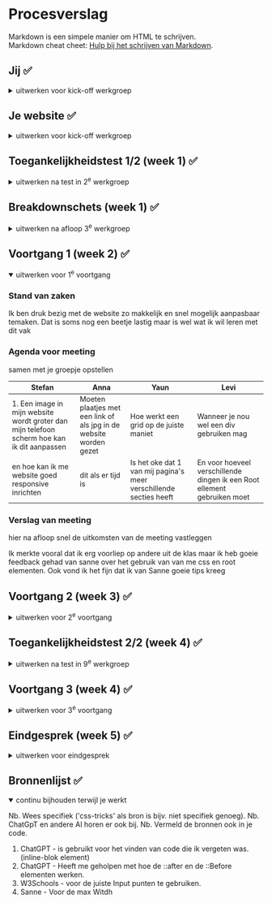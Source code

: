 # Procesverslag
Markdown is een simpele manier om HTML te schrijven.  
Markdown cheat cheet: [Hulp bij het schrijven van Markdown](https://github.com/adam-p/markdown-here/wiki/Markdown-Cheatsheet).





## Jij ✅

<details>
  <summary>uitwerken voor kick-off werkgroep</summary>

  ### Auteur:
  Levi Titarsole

  #### Je startniveau:
  Mijn start niveau voor dit project is ```Rood``` Dit omdat wel ervaring heb met code maar me nog zeker geen expert noem.

  #### Je focus:
  De focus die ik leg dit vak gaat worden op  ```Responsive``` Dit omdat ik het gevoel heb dat ik hier nog het meeste in kan leren
  
 
</details>





## Je website ✅

<details>
  <summary>uitwerken voor kick-off werkgroep</summary>

  ### Je opdracht:
  https://www.efteling.com/nl

  #### Screenshot(s) van de eerste pagina (small screen): 
  Home Pagina Efteling  
  <img src="./images/github/home-page_efteling.png" width="375px" alt="De home pagina van de Efteling">

  #### Screenshot(s) van de tweede pagina (small screen):
  Openingstijden pagina Efteling  
  <img src="./images/github/openingstijden-page-eftling.png" width="375px" alt="De Openingstijden pagina van de Efteling">
 
</details>



## Toegankelijkheidstest 1/2 (week 1) ✅

<details>
  <summary>uitwerken na test in 2<sup>e</sup> werkgroep</summary>

  ### Bevindingen
  Lijst met je bevindingen die in de WCAG test naar voren kwamen:
* Op het moment van checken van de website waren sommige knoppen niet werkend wanneer de website naar de mobile versie ging.
* De website maakten bijna alleen maar gebruik van div's en de tekst was niet 100% samantisch
* De website was goed te navigeren aan de hand van tabs.
* Buiten de knop die niet werkte op de home page werkte alles perfect voor mobile.
* De website maakt gebruik van zeer uitgebreide alt teksten.
* Alle video's binnen in de website stonden op autoplay en konden niet worden gepauzeert.
* Binnen in de website word geen dark-mode gesupport 

</details>



## Breakdownschets (week 1) ✅

<details>
  <summary>uitwerken na afloop 3<sup>e</sup> werkgroep</summary>

  ### de hele pagina: 
  <img src="./images/github/pagina-1.png" width="375px" alt="Homepagina met alle HTML elementen">

  ### dynamisch deel (bijv menu): 
  <img src="./images/github/pagina-2.png" width="375px" alt="Specifiek dynamisch deel van de homepagina">

  ### wellicht nog een dynamisch deel (bijv filter): 
  <img src="./images/github/pagina-3.png" width="375px" alt="Wellicht specifiek dynamisch deel van de homepagina">

</details>





## Voortgang 1 (week 2) ✅

<details open>
  <summary>uitwerken voor 1<sup>e</sup> voortgang</summary>

  ### Stand van zaken
  Ik ben druk bezig met de website zo makkelijk en snel mogelijk aanpasbaar temaken. Dat is soms nog een beetje lastig maar is wel wat ik wil leren met dit vak


  ### Agenda voor meeting
  samen met je groepje opstellen

  | Stefan      | Anna          | Yaun    | Levi       |
  | ---            | ---                | ---          | ---              |
  | 1.⁠ ⁠Een image in mijn website wordt groter dan mijn telefoon scherm hoe kan ik dit aanpassen   | Moeten plaatjes met een link of als jpg in de website worden gezet           | Hoe werkt een grid op de juiste maniet    | Wanneer je nou wel een div gebruiken mag    |
  | ⁠⁠en hoe kan ik me website goed responsive inrichten | dit als er tijd is | Is het oke dat 1 van mij pagina's meer verschillende secties heeft| En voor hoeveel verschillende dingen ik een Root ellement gebruiken moet |


  ### Verslag van meeting
  hier na afloop snel de uitkomsten van de meeting vastleggen

Ik merkte vooral dat ik erg voorliep op andere uit de klas maar ik heb goeie feedback gehad van sanne over het gebruik van van me css en root elementen. Ook vond ik het fijn dat ik van Sanne goeie tips kreeg

</details>





## Voortgang 2 (week 3) ✅

<details>
  <summary>uitwerken voor 2<sup>e</sup> voortgang</summary>

  ### Stand van zaken
  hier dit ging goed & dit was lastig (neem ook screenshots op van delen van je website en code)


  ### Agenda voor meeting
  samen met je groepje opstellen

  | Stefan      | Anna          | Yaun    | Levi       |
  | ---            | ---                | ---          | ---              |
  | Hoe kun je makkelijk een hamburger menu maken| Hoe krijg ik een plaatje op de juiste plek | Hoe werkt een grid op de juiste maniet    | Wanneer je nou wel een div gebruiken mag    |
  | ⁠⁠en hoe kan ik me website goed responsive inrichten | ? | Is het oke dat 1 van mij pagina's meer verschillende secties heeft| En voor hoeveel verschillende dingen ik een Root ellement gebruiken moet |


  ### Verslag van meeting
  hier na afloop snel de uitkomsten van de meeting vastleggen

- Kijk goed naar de voorbeelden in github
- max witdh met witdh van 80% en en max witdh van aantal px

</details>





## Toegankelijkheidstest 2/2 (week 4) ✅ 

<details>
  <summary>uitwerken na test in 9<sup>e</sup> werkgroep</summary>

  ### Bevindingen
  - alle knoppen zijn op dit moment leesbaar
  - de H1, H2, H3 zijn  er nu maar 1 van om meer wanneer dat mag
  - De gebruiker kan gebruik maken van een dark mode
  - De gebruiker kan gemakkelijk door de website heen met de tab toets
</details>


## Voortgang 3 (week 4) ✅

<details>
  <summary>uitwerken voor 3<sup>e</sup> voortgang</summary>

  ### Stand van zaken
  hier dit ging goed & dit was lastig (neem ook screenshots op van delen van je website en code)


  ### Agenda voor meeting
  samen met je groepje opstellen
Hier heb ik samen met Sanne gekeken naar me voortgang en hebben we samen gekeken hoe ik het men u beter zou kunnen maken tot af maken.


  ### Verslag van meeting
  hier na afloop snel de uitkomsten van de meeting vastleggen

- Eerst de website maken voor mobile!
- Dark mode goed naar kijken
- goed gebruik gemaakt van var's

</details>





## Eindgesprek (week 5) ✅

<details>
  <summary>uitwerken voor eindgesprek</summary>

  ### Je uitkomst - karakteristiek screenshots:
  <img src="./images/github/home.png" width="375px" alt="uitomst opdracht 1">


  ### Dit ging goed/Heb ik geleerd: 
  Korte omschrijving met plaatjes
  iets wat ik n iuew geleerd heb is de witdh te gebruiken op een manier dat hij opengegeven moment niet meer verder gaat
  <img src="./images/github/witdh.png" width="375px" alt="top">


  ### Dit was lastig/Is niet gelukt:
  Het is me helaas niet om de navbar responsive te krijgen. Beide maken lukt maar het samen voegen lukt niet

  <img src="./images/github/menu.png" width="375px" alt="bummer">
</details>





## Bronnenlijst ✅

<details open>
  <summary>continu bijhouden terwijl je werkt</summary>

  Nb. Wees specifiek ('css-tricks' als bron is bijv. niet specifiek genoeg). 
  Nb. ChatGpT en andere AI horen er ook bij.
  Nb. Vermeld de bronnen ook in je code.

  1. ChatGPT - is gebruikt voor het vinden van code die ik vergeten was. (inline-blok element)
  2. ChatGPT - Heeft me geholpen met hoe de ::after en de ::Before elementen werken.
  3. W3Schools - voor de juiste Input punten te gebruiken.
  4. Sanne - Voor de max Witdh

</details>
